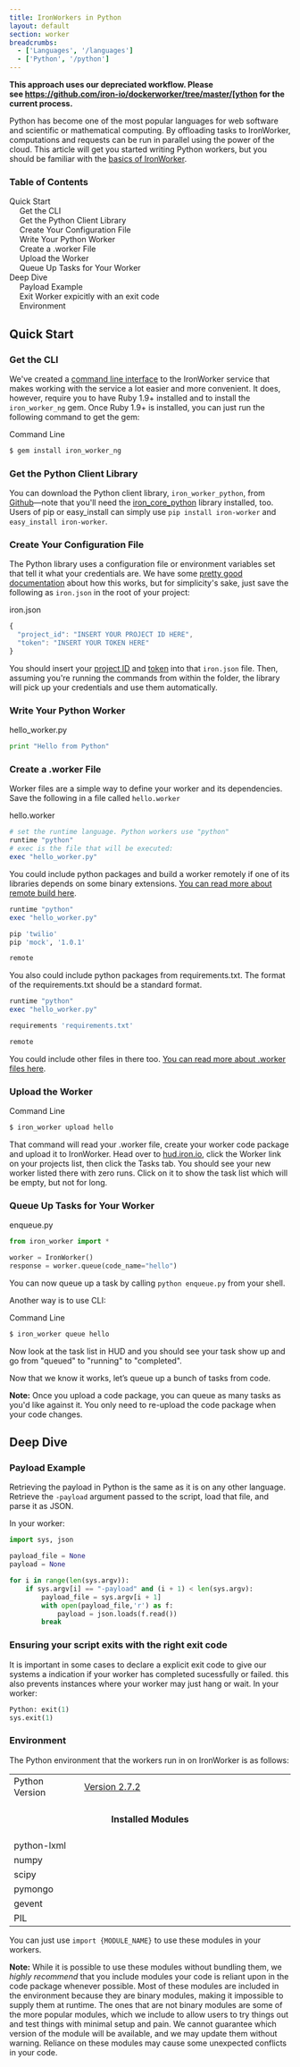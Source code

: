 ```yaml
---
title: IronWorkers in Python
layout: default
section: worker
breadcrumbs:
  - ['Languages', '/languages']
  - ['Python', '/python']
---
```


<b>This approach uses our depreciated workflow. Please see <a href='https://github.com/iron-io/dockerworker/tree/master/python'>https://github.com/iron-io/dockerworker/tree/master/[ython</a> for the current process.</b>

Python has become one of the most popular languages for web software and scientific or mathematical computing.
By offloading tasks to IronWorker, computations and requests can be run in parallel using the power of the cloud.
This article will get you started writing Python workers, but you should be familiar with the [basics of IronWorker](/worker).

<section id="toc">
  <h3>Table of Contents</h3>
  <ul>
    <li>
      <a href="#quick_start">Quick Start</a>
      <ul>
        <li><a href="#get_the_cli">Get the CLI</a></li>
        <li><a href="#get_the_python_client_library">Get the Python Client Library</a></li>
        <li><a href="#create_your_configuration_file">Create Your Configuration File</a></li>
        <li><a href="#write_your_python_worker">Write Your Python Worker</a></li>
        <li><a href="#create_a_worker_file">Create a .worker File</a></li>
        <li><a href="#upload_the_worker">Upload the Worker</a></li>
        <li><a href="#queue_up_tasks_for_your_worker">Queue Up Tasks for Your Worker</a></li>
      </ul>
    </li>
    <li>
      <a href="#deep_dive">Deep Dive</a>
      <ul>
        <li><a href="#payload_example">Payload Example</a></li>
        <li><a href="#exit_example">Exit Worker expicitly with an exit code</a></li>
        <li><a href="#environment">Environment</a></li>
      </ul>
    </li>
  </ul>
</section>

<h2 id="quick_start">Quick Start</h2>

<h3 id="get_the_cli">Get the CLI</h3>

We've created a [command line interface](/worker/reference/cli) to the IronWorker service
that makes working with the service a lot easier and more convenient.
It does, however, require you to have Ruby 1.9+ installed and to install the `iron_worker_ng` gem.
Once Ruby 1.9+ is installed, you can just run the following command to get the gem:

<figcaption><span>Command Line </span></figcaption>


```sh
$ gem install iron_worker_ng
```

<h3 id="get_the_python_client_library">Get the Python Client Library</h3>

You can download the Python client library, `iron_worker_python`,
from [Github](https://github.com/iron-io/iron_worker_python)&mdash;note
that you'll need the [iron_core_python](https://github.com/iron-io/iron_core_python) library installed, too.
Users of pip or easy_install can simply use `pip install iron-worker` and `easy_install iron-worker`.

<h3 id="create_your_configuration_file">Create Your Configuration File</h3>

The Python library uses a configuration file or environment variables set that tell it what your credentials are.
We have some [pretty good documentation](/worker/reference/configuration) about how this works,
but for simplicity's sake, just save the following as `iron.json` in the root of your project:

<figcaption><span>iron.json</span></figcaption>

```js
{
  "project_id": "INSERT YOUR PROJECT ID HERE",
  "token": "INSERT YOUR TOKEN HERE"
}
```

You should insert your [project ID](https://hud.iron.io) and [token](https://hud.iron.io/tokens) into that `iron.json` file.
Then, assuming you're running the commands from within the folder, the library will pick up your credentials and use them automatically.

<h3 id="write_your_python_worker">Write Your Python Worker</h3>

<figcaption><span>hello_worker.py</span></figcaption>

```python
print "Hello from Python"
```

<h3 id="create_a_worker_file">Create a .worker File</h3>

Worker files are a simple way to define your worker and its dependencies. Save the following in a file called `hello.worker`

<figcaption><span>hello.worker</span></figcaption>

```ruby
# set the runtime language. Python workers use "python"
runtime "python"
# exec is the file that will be executed:
exec "hello_worker.py"
```

You could include python packages and build a worker remotely if one of its libraries depends on some binary extensions.
[You can read more about remote build here](/worker/reference/builds/#remote_build).

```ruby
runtime "python"
exec "hello_worker.py"

pip 'twilio'
pip 'mock', '1.0.1'

remote
```

You also could include python packages from requirements.txt. The format of the requirements.txt should be a standard format.

```ruby
runtime "python"
exec "hello_worker.py"

requirements 'requirements.txt'

remote
```

You could include other files in there too. [You can read more about .worker files here](/worker/reference/dotworker/).

<h3 id="upload_the_worker">Upload the Worker</h3>

<figcaption><span>Command Line</span></figcaption>


```sh
$ iron_worker upload hello
```

That command will read your .worker file, create your worker code package and upload it to IronWorker.
Head over to [hud.iron.io](https://hud.iron.io), click the Worker link on your projects list, then click the Tasks tab.
You should see your new worker listed there with zero runs. Click on it to show the task list which will be empty, but not for long.

<h3 id="queue_up_tasks_for_your_worker">Queue Up Tasks for Your Worker</h3>

<figcaption><span>enqueue.py</span></figcaption>

```python
from iron_worker import *

worker = IronWorker()
response = worker.queue(code_name="hello")
```

You can now queue up a task by calling `python enqueue.py` from your shell.

Another way is to use CLI:

<figcaption><span>Command Line</span></figcaption>


```sh
$ iron_worker queue hello
```

Now look at the task list in HUD and you should see your task show up and go from "queued" to "running" to "completed".

Now that we know it works, let’s queue up a bunch of tasks from code.

<div class="alert">
<p><strong>Note:</strong> Once you upload a code package, you can queue as many tasks as you'd like against it.
You only need to re-upload the code package when your code changes.</p>
</div>

<h2 id="deep_dive">Deep Dive</h2>

<h3 id="payload_example">Payload Example</h3>

Retrieving the payload in Python is the same as it is on any other language.
Retrieve the `-payload` argument passed to the script, load that file, and
parse it as JSON.

In your worker:

```python
import sys, json

payload_file = None
payload = None

for i in range(len(sys.argv)):
    if sys.argv[i] == "-payload" and (i + 1) < len(sys.argv):
        payload_file = sys.argv[i + 1]
        with open(payload_file,'r') as f:
            payload = json.loads(f.read())
        break

```

<h3 id="exit_example">Ensuring your script exits with the right exit code</h3>

It is important in some cases to declare a explicit exit code to give our systems a indication if your worker has completed sucessfully or failed. this also prevents instances where your worker may just hang or wait.
In your worker:

```python
Python: exit(1)
sys.exit(1)
```

<h3 id="environment">Environment</h3>

The Python environment that the workers run in on IronWorker is as follows:

<table class="reference">
  <tbody>
    <tr>
      <td style="width: 25%;">Python Version</td>
      <td style="width: 75%;"><a href="http://python.org/download/releases/2.7.2/" title="Version 2.7.2">Version 2.7.2</a></td>
    </tr>
    <tr>
      <td colspan="2" style="text-align: center; width: 100%;"><h4 style="padding: 0px;">Installed Modules</h4></td>
    </tr>
    <tr>
      <td>python-lxml</td>
      <td></td>
    </tr>
    <tr>
      <td>numpy</td>
      <td></td>
    </tr>
    <tr>
      <td>scipy</td>
      <td></td>
    </tr>
    <tr>
      <td>pymongo</td>
      <td></td>
    </tr>
    <tr>
      <td>gevent</td>
      <td></td>
    </tr>
    <tr>
      <td>PIL</td>
      <td></td>
    </tr>
  </tbody>
</table>

You can just use `import {MODULE_NAME}` to use these modules in your workers.

<div class="alert">
<p><strong>Note:</strong> While it is possible to use these modules without bundling them, we
<i>highly recommend</i> that you include modules your code is reliant upon in the
code package whenever possible. Most of these modules are included in the
environment because they are binary modules, making it impossible to supply them
at runtime. The ones that are not binary modules are some of the more popular
modules, which we include to allow users to try things out and test things with
minimal setup and pain. We cannot guarantee which version of the module will be
available, and we may update them without warning. Reliance on these modules may
cause some unexpected conflicts in your code.</p>
</div>

